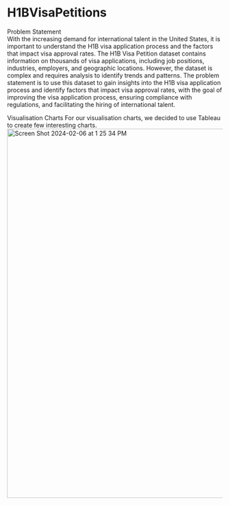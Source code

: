 # H1BVisaPetitions
Problem Statement  
With the increasing demand for international talent in the United States, it is important to understand the H1B visa application process and the factors that impact visa approval rates. The H1B Visa Petition dataset contains information on thousands of visa applications, including job positions, industries, employers, and geographic locations. However, the dataset is complex and requires analysis to identify trends and patterns. The problem statement is to use this dataset to gain insights into the H1B visa application process and identify factors that impact visa approval rates, with the goal of improving the visa application process, ensuring compliance with regulations, and facilitating the hiring of international talent. 

Visualisation Charts
For our visualisation charts, we decided to use Tableau to create few interesting charts.
<img width="861" alt="Screen Shot 2024-02-06 at 1 25 34 PM" src="https://github.com/Twinkle-Rakesh-Jain/H1BVisaPetitions/assets/159181933/2bfff2b7-2654-4343-8958-933d9477a6fe">
